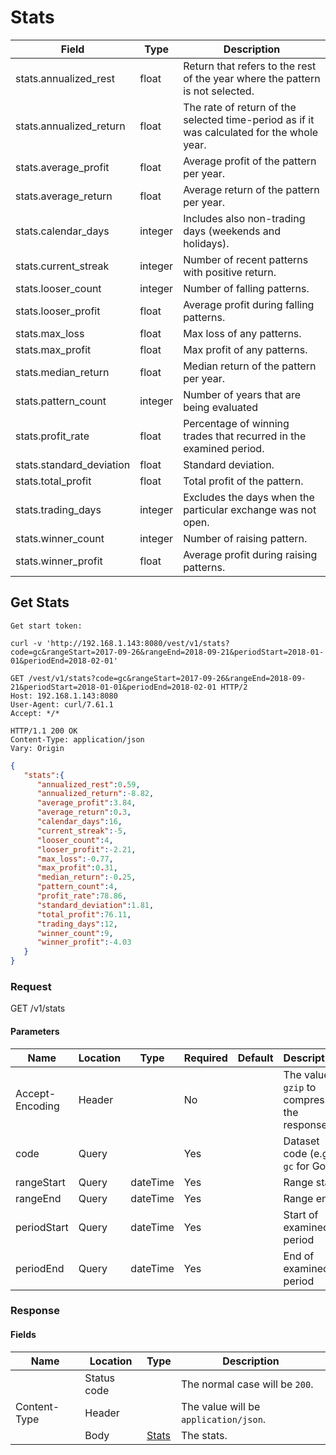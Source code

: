 # Stats

Field | Type | Description
-----|-----|-----
stats.annualized_rest | float | Return that refers to the rest of the year where the pattern is not selected.
stats.annualized_return | float | The rate of return of the selected time-period as if it was calculated for the whole year.
stats.average_profit | float | Average profit of the pattern per year.
stats.average_return | float | Average return of the pattern per year.
stats.calendar_days | integer | Includes also non-trading days (weekends and holidays).
stats.current_streak | integer | Number of recent patterns with positive return.
stats.looser_count | integer | Number of falling patterns.
stats.looser_profit | float | Average profit during falling patterns.
stats.max_loss | float | Max loss of any patterns.
stats.max_profit | float | Max profit of any patterns.
stats.median_return | float | Median return of the pattern per year.
stats.pattern_count | integer | Number of years that are being evaluated
stats.profit_rate | float | Percentage of winning trades that recurred in the examined period.
stats.standard_deviation | float | Standard deviation.
stats.total_profit | float | Total profit of the pattern.
stats.trading_days | integer | Excludes the days when the particular exchange was not open.
stats.winner_count | integer | Number of raising pattern.
stats.winner_profit | float | Average profit during raising patterns.


## <a id="get-stats"></a> Get Stats

```shell
Get start token:

curl -v 'http://192.168.1.143:8080/vest/v1/stats?code=gc&rangeStart=2017-09-26&rangeEnd=2018-09-21&periodStart=2018-01-01&periodEnd=2018-02-01'

GET /vest/v1/stats?code=gc&rangeStart=2017-09-26&rangeEnd=2018-09-21&periodStart=2018-01-01&periodEnd=2018-02-01 HTTP/2
Host: 192.168.1.143:8080
User-Agent: curl/7.61.1
Accept: */*

HTTP/1.1 200 OK
Content-Type: application/json
Vary: Origin
```
```json
{
   "stats":{
      "annualized_rest":0.59,
      "annualized_return":-8.82,
      "average_profit":3.84,
      "average_return":0.3,
      "calendar_days":16,
      "current_streak":-5,
      "looser_count":4,
      "looser_profit":-2.21,
      "max_loss":-0.77,
      "max_profit":0.31,
      "median_return":-0.25,
      "pattern_count":4,
      "profit_rate":78.86,
      "standard_deviation":1.81,
      "total_profit":76.11,
      "trading_days":12,
      "winner_count":9,
      "winner_profit":-4.03
   }
}
```

### Request

GET /v1/stats

#### Parameters
Name | Location | Type | Required | Default | Description
-----|-----|-----|-----|-----|-----
Accept-Encoding | Header | | No | | The value `gzip` to compress the response.
code | Query | | Yes | | Dataset code (e.g. `gc` for Gold)
rangeStart | Query | dateTime | Yes | | Range start
rangeEnd | Query | dateTime | Yes | | Range end
periodStart | Query | dateTime | Yes | | Start of examined period
periodEnd | Query | dateTime | Yes | | End of examined period

### Response

#### Fields
Name | Location | Type | Description
-----|-----|-----|-----
| | Status code | | The normal case will be `200`.
Content-Type | Header | | The value will be `application/json`.
| | Body | [Stats](#stats) | The stats.

